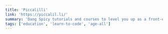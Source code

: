 ```yaml
---
title: 'Piccalilli'
link: 'https://piccalil.li/'
summary: 'Dang Spicy tutorials and courses to level you up as a front⁠-⁠end developer and designer'
tags: ['education', 'learn-to-code', 'age-all']
---
```

